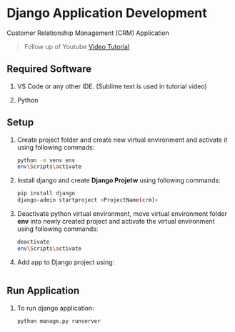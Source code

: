 # Django Application Development

Customer Relationship Management (CRM) Application

> Follow up of Youtube [Video Tutorial](https://www.youtube.com/watch?v=xv_bwpA_aEA&list=PL-51WBLyFTg2vW-_6XBoUpE7vpmoR3ztO)

## Required Software

1. VS Code or any other IDE. (Sublime text is used in tutorial video)

1. Python

## Setup

1. Create project folder and create new virtual environment and activate it using following commads:

   ```sh
   python -m venv env
   env\Scripts\activate
   ```

1. Install django and create **Django Projetw** using following commands:

   ```sh
   pip install django
   django-admin startproject <ProjectName(crm)>
   ```

1. Deactivate python virtual environment, move virtual environment folder **env** into newly created project and activate the virtual environment using following commands:

   ```bash
   deactivate
   env\Scripts\activate
   ```

1. Add app to Django project using:

   ```python manage.py startapp <app-name(accounts)>

   ```

## Run Application

1. To run django application:

   `python manage.py runserver`
